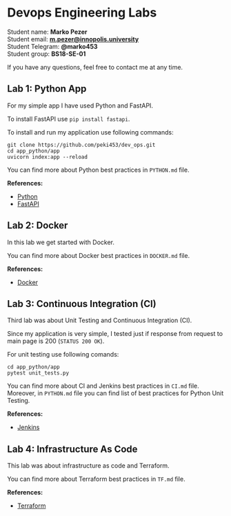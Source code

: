 # Devops Engineering Labs

Student name: **Marko Pezer** <br>
Student email: **m.pezer@innopolis.university** <br>
Student Telegram: **@marko453** <br>
Student group: **BS18-SE-01** 

If you have any questions, feel free to contact me at any time.

## Lab 1: Python App

For my simple app I have used Python and FastAPI.

To install FastAPI use `pip install fastapi`.

To install and run my application use following commands:

```
git clone https://github.com/peki453/dev_ops.git
cd app_python/app
uvicorn index:app --reload 
```

You can find more about Python best practices in `PYTHON.md` file. 

**References:**

- [Python](https://python.org)
- [FastAPI](https://fastapi.tiangolo.com/)

## Lab 2: Docker

In this lab we get started with Docker.

You can find more about Docker best practices in `DOCKER.md` file. 

**References:**

- [Docker](https://docker.com/)

## Lab 3: Continuous Integration (CI)

Third lab was about Unit Testing and Continuous Integration (CI).

Since my application is very simple, I tested just if response from request to main page is 200 (`STATUS 200 OK`).

For unit testing use following comands:

```
cd app_python/app
pytest unit_tests.py
```

You can find more about CI and Jenkins best practices in `CI.md` file. 
Moreover, in `PYTHON.md` file you can find list of best practices for Python Unit Testing.

**References:**

- [Jenkins](https://www.jenkins.io/)

## Lab 4: Infrastructure As Code

This lab was about infrastructure as code and Terraform.

You can find more about Terraform best practices in `TF.md` file. 

**References:**

- [Terraform](https://www.terraform.io/)
